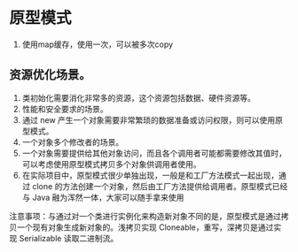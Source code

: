 # 原型模式
1. 使用map缓存，使用一次，可以被多次copy


## 资源优化场景。 
1. 类初始化需要消化非常多的资源，这个资源包括数据、硬件资源等。 
2. 性能和安全要求的场景。 
3. 通过 new 产生一个对象需要非常繁琐的数据准备或访问权限，则可以使用原型模式。 
4. 一个对象多个修改者的场景。 
5. 一个对象需要提供给其他对象访问，而且各个调用者可能都需要修改其值时，可以考虑使用原型模式拷贝多个对象供调用者使用。 
6. 在实际项目中，原型模式很少单独出现，一般是和工厂方法模式一起出现，通过 clone 的方法创建一个对象，然后由工厂方法提供给调用者。原型模式已经与 Java 融为浑然一体，大家可以随手拿来使用

注意事项：与通过对一个类进行实例化来构造新对象不同的是，原型模式是通过拷贝一个现有对象生成新对象的。浅拷贝实现 Cloneable，重写，深拷贝是通过实现 Serializable 读取二进制流。